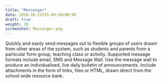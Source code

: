 ```yaml
---
title: "Messenger"
date: 2018-10-21T15:49:10+08:00
draft: true
weight: 10
screenshot: Messenger.png
---
```


Quickly and easily send messages out to flexible groups of users drawn from other areas of the system, such as students and parents from a particular form group, teaching class or activity.  Supported message formats include email, SMS and Message Wall. Use the message wall to produce an individualised, live daily bulletin of announcements. Include attachments in the form of links, files or HTML, drawn direct from the school wide resource bank.

